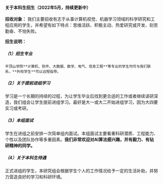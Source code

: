 #### 关于本科生招生（2022年5月，持续更新中）



**招收对象：** 我们主要招收有志于从事计算机视觉、机器学习领域的科学研究和工程应用的学生，并希望有如下特点：思维活跃、积极主动、热爱研究或开发、刻苦勤奋、不怕失败。





**招生说明：**

##### （1）招生专业

    平顶山学院**计算机、软件、大数据、数学、电气、信息工程**等专业的学生均可与我们联系，**外校学生**可以远程指导。

##### （2）关于提前进组学习

​	  学习是一个长期的持续的过程，为让学生毕业后找到更合适的工作或者继续读研深造，我们组会让学生提前进组学习。最好是大一或大二开始进组学习，因为大四要实习或考研。

##### （3）本组面试

​    学生在进组之前安排一次简单组内面试。本组面试主要看重科研潜质、工程能力、个性以及团队协作等多重因素。**我们非常欢迎对AI算法感兴趣，并有毅力、有钻研精神的同学。**

##### （4）关于本科生待遇

​    正式进组的学生，本研究组会根据学生个人的工作情况给予一定的生活补助，并努力营造良好的学习和科研环境。